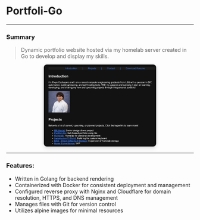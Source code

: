 # Portfoli-Go

---

### Summary
> Dynamic portfolio website hosted via my homelab server created in Go to develop and display my skills.

<div style="text-align:center;">
  <img src="/static/images/portfolio.png" alt="Screenshot Portfolio" style="max-width:60%; height:auto; border-radius:8px; box-shadow:0 4px 12px rgba(0,0,0,0.15);">
</div>

___

### Features:

- Written in Golang for backend rendering
- Containerized with Docker for consistent deployment and management
- Configured reverse proxy with Nginx and Cloudflare for domain resolution, HTTPS, and DNS management
- Manages files with Git for version control
- Utilizes alpine images for minimal resources
